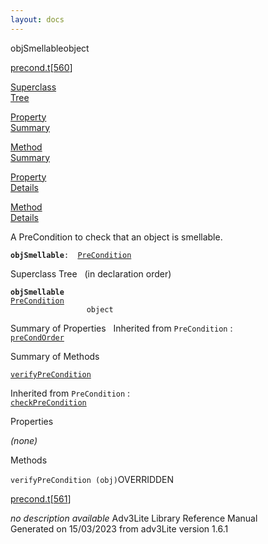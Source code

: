 ```yaml
---
layout: docs
---
```

<span class="title">objSmellable</span><span class="type">object</span>

[precond.t](../file/precond.t.html)\[[560](../source/precond.t.html#560)\]

[Superclass  
Tree](#_SuperClassTree_)

[Property  
Summary](#_PropSummary_)

[Method  
Summary](#_MethodSummary_)

[Property  
Details](#_Properties_)

[Method  
Details](#_Methods_)



A PreCondition to check that an object is smellable.

**`objSmellable`**` :   `[`PreCondition`](../object/PreCondition.html)



<span id="_SuperClassTree_"></span>



<span class="hdln">Superclass Tree</span>   (in declaration order)



**`objSmellable`**  
[`PreCondition`](../object/PreCondition.html)  
`                 object`  
<span id="_PropSummary_"></span>



<span class="hdln">Summary of Properties</span>  
Inherited from `PreCondition` :  
[`preCondOrder`](../object/PreCondition.html#preCondOrder)

<span id="_MethodSummary_"></span>



<span class="hdln">Summary of Methods</span>  



[`verifyPreCondition`](#verifyPreCondition)

Inherited from `PreCondition` :  
[`checkPreCondition`](../object/PreCondition.html#checkPreCondition)

<span id="_Properties_"></span>



<span class="hdln">Properties</span>  



*(none)* <span id="_Methods_"></span>



<span class="hdln">Methods</span>  



<span id="verifyPreCondition"></span>

`verifyPreCondition (obj)`<span class="rem">OVERRIDDEN</span>

[precond.t](../file/precond.t.html)\[[561](../source/precond.t.html#561)\]



*no description available*
Adv3Lite Library Reference Manual  
Generated on 15/03/2023 from adv3Lite version 1.6.1


